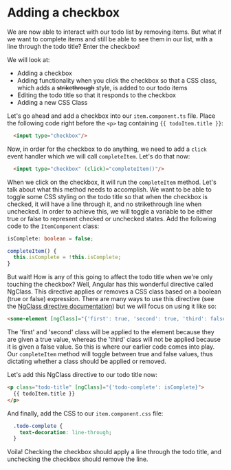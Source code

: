 # Adding a checkbox

We are now able to interact with our todo list by removing items. But what if we want to complete items and still be able to see them in our list, with a line through the todo title? Enter the checkbox!

We will look at:

* Adding a checkbox
* Adding functionality when you click the checkbox so that a CSS class, which adds a ~~strikethrough~~ style, is added to our todo items
* Editing the todo title so that it responds to the checkbox
* Adding a new CSS Class

Let's go ahead and add a checkbox into our `item.component.ts` file. Place the following code right before the `<p>` tag containing `{{ todoItem.title }}`:

```html
  <input type="checkbox"/>
```

Now, in order for the checkbox to do anything, we need to add a `click` event handler which we will call `completeItem`. Let's do that now:

```html
  <input type="checkbox" (click)="completeItem()"/>
```

When we click on the checkbox, it will run the `completeItem` method. Let's talk about what this method needs to accomplish. We want to be able to toggle some CSS styling on the todo title so that when the checkbox is checked, it will have a line through it, and no strikethrough line when unchecked. In order to achieve this, we will toggle a variable to be either true or false to represent checked or unchecked states. Add the following code to the `ItemComponent` class:

```ts
isComplete: boolean = false;

completeItem() {
  this.isComplete = !this.isComplete;
}
```

But wait! How is any of this going to affect the todo title when we're only touching the checkbox? Well, Angular has this wonderful directive called NgClass. This directive applies or removes a CSS class based on a boolean (true or false) expression. There are many ways to use this directive (see the [NgClass directive documentation](https://angular.io/api/common/NgClass)) but we will focus on using it like so:

```html
<some-element [ngClass]="{'first': true, 'second': true, 'third': false}">...</some-element>
```

The 'first' and 'second' class will be applied to the element because they are given a true value, whereas the 'third' class will not be applied because it is given a false value. So this is where our earlier code comes into play. Our `completeItem` method will toggle between true and false values, thus dictating whether a class should be applied or removed.

Let's add this NgClass directive to our todo title now:

```html
<p class="todo-title" [ngClass]="{'todo-complete': isComplete}">
  {{ todoItem.title }}
</p>
```

And finally, add the CSS to our `item.component.css` file:

```css
  .todo-complete {
    text-decoration: line-through;
  }
```

Voila! Checking the checkbox should apply a line through the todo title, and unchecking the checkbox should remove the line.
